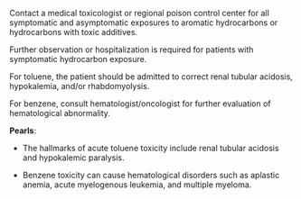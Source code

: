 Contact a medical toxicologist or regional poison control center for all symptomatic and asymptomatic exposures to aromatic hydrocarbons or hydrocarbons with toxic additives.

Further observation or hospitalization is required for patients with symptomatic hydrocarbon exposure.

For toluene, the patient should be admitted to correct renal tubular acidosis, hypokalemia, and/or rhabdomyolysis.

For benzene, consult hematologist/oncologist for further evaluation of hematological abnormality.

**Pearls**:

- The hallmarks of acute toluene toxicity include renal tubular acidosis and hypokalemic paralysis.

- Benzene toxicity can cause hematological disorders such as aplastic anemia, acute myelogenous leukemia, and multiple myeloma.